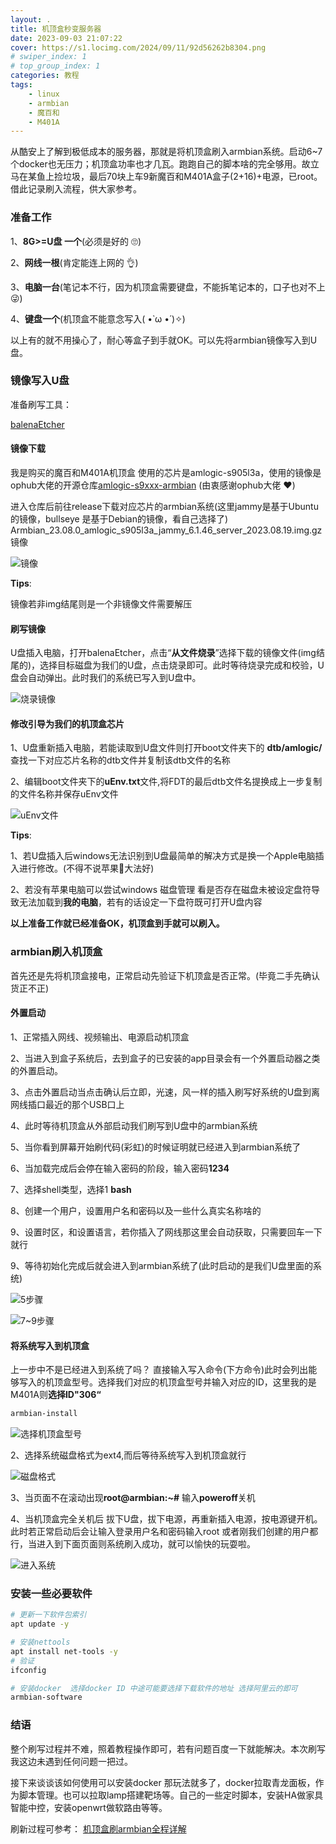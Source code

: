 ```yaml
---
layout: .
title: 机顶盒秒变服务器
date: 2023-09-03 21:07:22
cover: https://s1.locimg.com/2024/09/11/92d56262b8304.png
# swiper_index: 1
# top_group_index: 1
categories: 教程
tags:
    - linux
    - armbian
    - 魔百和
    - M401A
---
```


从酷安上了解到极低成本的服务器，那就是将机顶盒刷入armbian系统。启动6~7个docker也无压力；机顶盒功率也才几瓦。跑跑自己的脚本啥的完全够用。故立马在某鱼上捡垃圾，最后70块上车9新魔百和M401A盒子(2+16)+电源，已root。借此记录刷入流程，供大家参考。

### 准备工作

1、**8G>=U盘 一个**(必须是好的 🙄)

2、**网线一根**(肯定能连上网的 👌)

3、**电脑一台**(笔记本不行，因为机顶盒需要键盘，不能拆笔记本的，口子也对不上 😜)

4、**键盘一个**(机顶盒不能意念写入( •̀ ω •́ )✧)

以上有的就不用操心了，耐心等盒子到手就OK。可以先将armbian镜像写入到U盘。

### 镜像写入U盘

准备刷写工具：

[balenaEtcher](https://etcher.balena.io/)

#### 镜像下载

我是购买的魔百和M401A机顶盒 使用的芯片是amlogic-s905l3a，使用的镜像是ophub大佬的开源仓库[amlogic-s9xxx-armbian](https://github.com/ophub/amlogic-s9xxx-armbian) (由衷感谢ophub大佬 ❤)

进入仓库后前往release下载对应芯片的armbian系统(这里jammy是基于Ubuntu的镜像，bullseye 是基于Debian的镜像，看自己选择了)
Armbian_23.08.0_amlogic_s905l3a_jammy_6.1.46_server_2023.08.19.img.gz 镜像

![镜像](https://im.gurl.eu.org/file/dcddfd70c279c5d46a06f.png)


**Tips**:

镜像若非img结尾则是一个非镜像文件需要解压

#### 刷写镜像

U盘插入电脑，打开balenaEtcher，点击“**从文件烧录**”选择下载的镜像文件(img结尾的)，选择目标磁盘为我们的U盘，点击烧录即可。此时等待烧录完成和校验，U盘会自动弹出。此时我们的系统已写入到U盘中。

![烧录镜像](https://im.gurl.eu.org/file/5ac23b0a58a238b523b94.png)

#### 修改引导为我们的机顶盒芯片

1、U盘重新插入电脑，若能读取到U盘文件则打开boot文件夹下的 **dtb/amlogic/** 查找一下对应芯片名称的dtb文件并复制该dtb文件的名称

2、编辑boot文件夹下的**uEnv.txt**文件,将FDT的最后dtb文件名提换成上一步复制的文件名称并保存uEnv文件

![uEnv文件](https://im.gurl.eu.org/file/a96fdd8ae2d5a05bf5bec.png)

**Tips**:

1、若U盘插入后windows无法识别到U盘最简单的解决方式是换一个Apple电脑插入进行修改。(不得不说苹果🍎大法好)

2、若没有苹果电脑可以尝试windows 磁盘管理 看是否存在磁盘未被设定盘符导致无法加载到**我的电脑**，若有的话设定一下盘符既可打开U盘内容


**以上准备工作就已经准备OK，机顶盒到手就可以刷入。**

### armbian刷入机顶盒

首先还是先将机顶盒接电，正常启动先验证下机顶盒是否正常。(毕竟二手先确认货正不正)

#### 外置启动

1、正常插入网线、视频输出、电源启动机顶盒

2、当进入到盒子系统后，去到盒子的已安装的app目录会有一个外置启动器之类的外置启动。

3、点击外置启动当点击确认后立即，光速，风一样的插入刷写好系统的U盘到离网线插口最近的那个USB口上

4、此时等待机顶盒从外部启动我们刷写到U盘中的armbian系统

5、当你看到屏幕开始刷代码(彩虹)的时候证明就已经进入到armbian系统了

6、当加载完成后会停在输入密码的阶段，输入密码**1234**

7、选择shell类型，选择1 **bash**

8、创建一个用户，设置用户名和密码以及一些什么真实名称啥的

9、设置时区，和设置语言，若你插入了网线那这里会自动获取，只需要回车一下就行

9、等待初始化完成后就会进入到armbian系统了(此时启动的是我们U盘里面的系统)


![5步骤](https://im.gurl.eu.org/file/8546315aaf28e61d99265.png)

![7~9步骤](https://im.gurl.eu.org/file/c3a9d47d7f38dd5bb7e08.png)


#### 将系统写入到机顶盒

上一步中不是已经进入到系统了吗？ 直接输入写入命令(下方命令)此时会列出能够写入的机顶盒型号。选择我们对应的机顶盒型号并输入对应的ID，这里我的是M401A则**选择ID"306“**

```bash
armbian-install
```

![选择机顶盒型号](https://im.gurl.eu.org/file/76575a6eb7a18b7e7c1a6.png)


2、选择系统磁盘格式为ext4,而后等待系统写入到机顶盒就行

![磁盘格式](https://im.gurl.eu.org/file/bda5786faedf002ed3191.png)

3、当页面不在滚动出现**root@armbian:~#** 输入**poweroff**关机

4、当机顶盒完全关机后 拔下U盘，拔下电源，再重新插入电源，按电源键开机。此时若正常启动后会让输入登录用户名和密码输入root 或者刚我们创建的用户都行，当进入到下面页面则系统刷入成功，就可以愉快的玩耍啦。

![进入系统](https://im.gurl.eu.org/file/1f9cfecb2370e6fa8b598.png)


### 安装一些必要软件

```bash
# 更新一下软件包索引
apt update -y

# 安装nettools
apt install net-tools -y
# 验证
ifconfig

# 安装docker  选择docker ID 中途可能要选择下载软件的地址 选择阿里云的即可
armbian-software

```


### 结语

整个刷写过程并不难，照着教程操作即可，若有问题百度一下就能解决。本次刷写我这边未遇到任何问题一把过。

接下来谈谈该如何使用可以安装docker 那玩法就多了，docker拉取青龙面板，作为脚本管理。也可以拉取lamp搭建靶场等。自己的一些定时脚本，安装HA做家具智能中控，安装openwrt做软路由等等。


刷新过程可参考：
[机顶盒刷armbian全程详解](https://www.bilibili.com/video/BV1VL411z7Mk/?spm_id_from=pageDriver&vd_source=97daad23423657e272eee1d19843efcf)
















